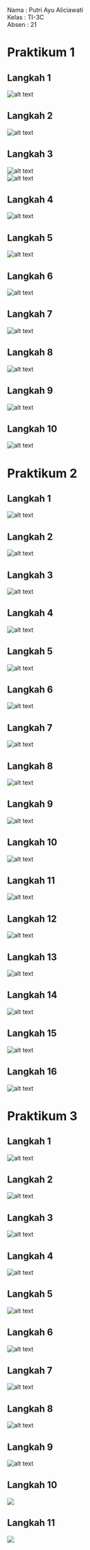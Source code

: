 Nama : Putri Ayu Aliciawati  
Kelas : TI-3C  
Absen : 21  

# Praktikum 1
## Langkah 1
![alt text](image.png)
## Langkah 2
![alt text](image-1.png)
## Langkah 3  
![alt text](image-2.png)  
![alt text](image-3.png)  
## Langkah 4
![alt text](image-4.png)  
## Langkah 5
![alt text](image-5.png)
## Langkah 6
![alt text](image-6.png)
## Langkah 7  
![alt text](image-7.png)
## Langkah 8
![alt text](image-8.png)
## Langkah 9
![alt text](image-9.png)
## Langkah 10
![alt text](image-10.png)

# Praktikum 2
## Langkah 1
![alt text](image-11.png)
## Langkah 2
![alt text](image-12.png)
## Langkah 3
![alt text](image-13.png)
## Langkah 4
![alt text](image-14.png)
## Langkah 5
![alt text](image-15.png)
## Langkah 6
![alt text](image-16.png)
## Langkah 7
![alt text](image-17.png)
## Langkah 8
![alt text](image-18.png)
## Langkah 9
![alt text](image-19.png)
## Langkah 10
![alt text](image-20.png)
## Langkah 11 
![alt text](image-21.png)
## Langkah 12
![alt text](image-22.png)
## Langkah 13
![alt text](image-23.png)
## Langkah 14
![alt text](image-24.png)
## Langkah 15
![alt text](image-25.png)
## Langkah 16
![alt text](image-26.png)

# Praktikum 3
## Langkah 1
![alt text](image-27.png)
## Langkah 2
![alt text](image-28.png)
## Langkah 3
![alt text](image-29.png)
## Langkah 4
![alt text](image-30.png)
## Langkah 5
![alt text](image-31.png)
## Langkah 6
![alt text](image-32.png)
## Langkah 7
![alt text](image-33.png)
## Langkah 8
![alt text](image-34.png)
## Langkah 9
![alt text](image-35.png)
## Langkah 10
![](image-35.gif)
## Langkah 11
![](image-36.gif)

